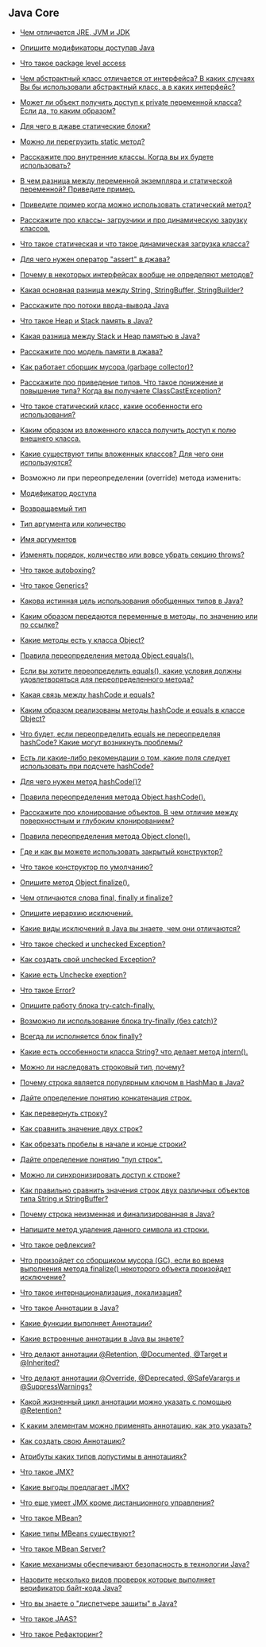 ## Java Core

- <a href="%D0%A7%D0%B5%D0%BC%20%D0%BE%D1%82%D0%BB%D0%B8%D1%87%D0%B0%D0%B5%D1%82%D1%81%D1%8F%20JRE%2C%20JVM%2C%20JDK.md">Чем отличается JRE, JVM и JDK</a>
- <a href="%D0%9E%D0%BF%D0%B8%D1%88%D0%B8%D1%82%D0%B5%20%D0%BC%D0%BE%D0%B4%D0%B8%D1%84%D0%B8%D0%BA%D0%B0%D1%82%D0%BE%D1%80%D1%8B%20%D0%B4%D0%BE%D1%81%D1%82%D1%83%D0%BF%D0%B0%D0%B2%20Java.md">Опишите модификаторы доступав Java</a>
- <a href="%D0%A7%D1%82%D0%BE%20%D1%82%D0%B0%D0%BA%D0%BE%D0%B5%20package%20level%20access.md">Что такое package level access</a>
- <a href="%D0%A7%D0%B5%D0%BC%20%D0%B0%D0%B1%D1%81%D1%82%D1%80%D0%B0%D0%BA%D1%82%D0%BD%D1%8B%D0%B9%20%D0%BA%D0%BB%D0%B0%D1%81%D1%81%20%D0%BE%D1%82%D0%BB%D0%B8%D1%87%D0%B0%D0%B5%D1%82%D1%81%D1%8F%20%D0%BE%D1%82%20%D0%B8%D0%BD%D1%82%D0%B5%D1%80%D1%84%D0%B5%D0%B9%D1%81%D0%B0.md">Чем абстрактный класс отличается от интерфейса? В каких случаях Вы бы использовали абстрактный класс, а в каких интерфейс?</a>
- <a href="mozhet_li_obekt_poluchit_dostup_k_private_peremennoj_klassa?_esli_da,_to_kakim_obrazom?.md">Может ли объект получить доступ к private переменной класса? Если да, то каким образом?</a> 



- <a href="dlya_chego_v_java_staticheskie_bloki.md">Для чего в джаве статические блоки?</a> 
- <a href="">Можно ли перегрузить static метод?</a> 
- <a href="">Расскажите про внутренние классы. Когда вы их будете использовать?</a> 
- <a href="">В чем разница между переменной экземпляра и статической переменной? Приведите пример.</a> 
- <a href="">Приведите пример когда можно использовать статический метод?</a> 
- <a href="">Расскажите про классы- загрузчики и про динамическую зарузку классов.</a> 
- <a href="">Что такое статическая и что такое динамическая загрузка класса?</a> 
- <a href="">Для чего нужен оператор "assert" в джава?</a> 
- <a href="">Почему в некоторых интерфейсах вообще не определяют методов?</a> 
- <a href="">Какая основная разница между String, StringBuffer, StringBuilder?</a> 
- <a href="">Расскажите про потоки ввода-вывода Java</a> 
- <a href="">Что такое Heap и Stack память в Java?</a> 
- <a href="">Какая разница между Stack и Heap памятью в Java?</a> 
- <a href="">Расскажите про модель памяти в джава?</a> 
- <a href="">Как работает сборщик мусора (garbage collector)?</a> 
- <a href="">Расскажите про приведение типов. Что такое понижение и повышение типа? Когда вы получаете ClassCastException?</a> 
- <a href="">Что такое статический класс, какие особенности его использования?</a> 
- <a href="">Каким образом из вложенного класса получить доступ к полю внешнего класса.</a> 
- <a href="">Какие существуют типы вложенных классов? Для чего они используются?</a>
 
 
- <a>Возможно ли при переопределении (override) метода изменить:</a> 
- <a href="">Модификатор доступа</a> 
- <a href="">Возвращаемый тип</a> 
- <a href="">Тип аргумента или количество</a> 
- <a href="">Имя аргументов</a>
- <a href="">Изменять порядок, количество или вовсе убрать секцию throws?</a> 
 

- <a href="">Что такое autoboxing?</a> 
- <a href="">Что такое Generics?</a> 
- <a href="">Какова истинная цель использования обобщенных типов в Java?</a> 
- <a href="">Каким образом передаются переменные в методы, по значению или по ссылке?</a> 
- <a href="">Какие методы есть у класса Object?</a> 
- <a href="">Правила переопределения метода Object.equals().</a> 
- <a href="">Если вы хотите переопределить equals(), какие условия должны удовлетворяться для переопределенного метода?</a> 
- <a href="">Какая связь между hashCode и equals?</a> 
- <a href="">Каким образом реализованы методы hashCode и equals в классе Object?</a> 
- <a href="">Что будет, если переопределить equals не переопределяя hashCode? Какие могут возникнуть проблемы?</a> 
- <a href="">Есть ли какие-либо рекомендации о том, какие поля следует использовать при подсчете hashCode?</a> 
- <a href="">Для чего нужен метод hashCode()?</a> 
- <a href="">Правила переопределения метода Object.hashCode().</a> 
- <a href="">Расскажите про клонирование объектов. В чем отличие между поверхностным и глубоким клонированием?</a> 
- <a href="">Правила переопределения метода Object.clone().</a> 
- <a href="">Где и как вы можете использовать закрытый конструктор?</a> 
- <a href="">Что такое конструктор по умолчанию?</a> 
- <a href="">Опишите метод Object.finalize().</a> 
- <a href="">Чем отличаются слова final, finally и finalize?</a> 
- <a href="">Опишите иерархию исключений.</a> 
- <a href="">Какие виды исключений в Java вы знаете, чем они отличаются?</a> 
- <a href="">Что такое checked и unchecked Exception?</a> 
- <a href="">Как создать свой unchecked Exception?</a> 
- <a href="">Какие есть Unchecke exeption?</a> 
- <a href="">Что такое Error?</a> 
- <a href="">Опишите работу блока try-catch-finally.</a> 
- <a href="">Возможно ли использование блока try-finally (без catch)?</a> 
- <a href="">Всегда ли исполняется блок finally?</a> 
- <a href="">Какие есть оссобенности класса String? что делает метод intern().</a> 
- <a href="">Можно ли наследовать строковый тип, почему?</a> 
- <a href="">Почему строка является популярным ключом в HashMap в Java?</a> 
- <a href="">Дайте определение понятию конкатенация строк.</a> 
- <a href="">Как перевернуть строку?</a> 
- <a href="">Как сравнить значение двух строк?</a> 
- <a href="">Как обрезать пробелы в начале и конце строки?</a> 
- <a href="">Дайте определение понятию "пул строк".</a> 
- <a href="">Можно ли синхронизировать доступ к строке?</a> 
- <a href="">Как правильно сравнить значения строк двух различных объектов типа String и StringBuffer?</a> 
- <a href="">Почему строка неизменная и финализированная в Java?</a> 
- <a href="">Напишите метод удаления данного символа из строки.</a> 
- <a href="">Что такое рефлексия?</a> 
- <a href="">Что произойдет со сборщиком мусора (GC), если во время выполнения метода finalize() некоторого объекта произойдет исключение?</a> 
- <a href="">Что такое интернационализация, локализация?</a> 
- <a href="">Что такое Аннотации в Java?</a> 
- <a href="">Какие функции выполняет Аннотации?</a> 
- <a href="">Какие встроенные аннотации в Java вы знаете?</a> 
- <a href="">Что делают аннотации @Retention, @Documented, @Target и @Inherited?</a> 
- <a href="">Что делают аннотации @Override, @Deprecated, @SafeVarargs и @SuppressWarnings?</a> 
- <a href="">Какой жизненный цикл аннотации можно указать с помощью @Retention?</a> 
- <a href="">К каким элементам можно применять аннотацию, как это указать?</a> 
- <a href="">Как создать свою Аннотацию?</a> 
- <a href="">Атрибуты каких типов допустимы в аннотациях?</a> 
- <a href="">Что такое JMX?</a> 
- <a href="">Какие выгоды предлагает JMX?</a> 
- <a href="">Что еще умеет JMX кроме дистанционного управления?</a> 
- <a href="">Что такое MBean?</a> 
- <a href="">Какие типы MBeans существуют?</a> 
- <a href="">Что такое MBean Server?</a> 
- <a href="">Какие механизмы обеспечивают безопасность в технологии Java?</a> 
- <a href="">Назовите несколько видов проверок которые выполняет верификатор байт-кода Java?</a> 
- <a href="">Что вы знаете о "диспетчере защиты" в Java?</a> 
- <a href="">Что такое JAAS?</a> 
- <a href="">Что такое Рефакторинг?</a> 